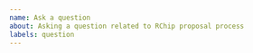 ```yaml
---
name: Ask a question
about: Asking a question related to RChip proposal process
labels: question
---
```


<!-- Make sure you include information that can help us understand your question. -->

<!-- Your question below this line. -->
